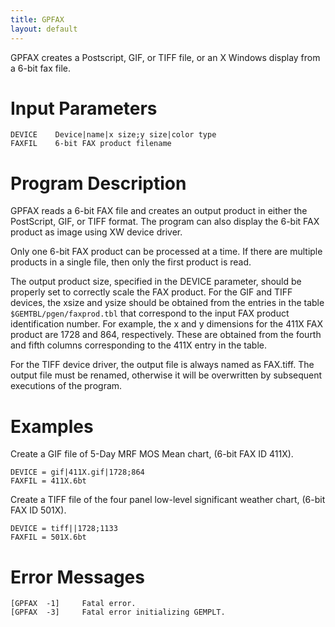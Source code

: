 ```yaml
---
title: GPFAX
layout: default
---
```


GPFAX creates a Postscript, GIF, or TIFF file, or an X Windows display
from a 6-bit fax file.


# Input Parameters
 
	DEVICE    Device|name|x size;y size|color type
	FAXFIL    6-bit FAX product filename
 
 
# Program Description
 
GPFAX reads a 6-bit FAX file and creates an output product in
either the PostScript, GIF, or TIFF format.  The program can also
display the 6-bit FAX product as image using XW device driver.

Only one 6-bit FAX product can be processed at a time.  If there
are multiple products in a single file, then only the first
product is read.

The output product size, specified in the DEVICE parameter, should be
properly set to correctly scale the FAX product.  For the GIF and
TIFF devices, the xsize and ysize should be obtained from the
entries in the table `$GEMTBL/pgen/faxprod.tbl` that correspond to
the input FAX product identification number.  For example, the
x and y dimensions for the 411X FAX product are 1728 and 864,
respectively.  These are obtained from the fourth and fifth columns
corresponding to the 411X entry in the table.

For the TIFF device driver, the output file is always named as
FAX.tiff.  The output file must be renamed, otherwise it will be
overwritten by subsequent executions of the program.


# Examples
 
Create a GIF file of 5-Day MRF MOS Mean chart, (6-bit FAX ID 411X).

	DEVICE = gif|411X.gif|1728;864
	FAXFIL = 411X.6bt


Create a TIFF file of the four panel low-level significant weather
chart, (6-bit FAX ID 501X).

	DEVICE = tiff||1728;1133
	FAXFIL = 501X.6bt


# Error Messages
 
	[GPFAX  -1]     Fatal error.
	[GPFAX  -3]     Fatal error initializing GEMPLT.
